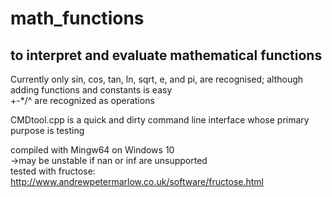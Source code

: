 # math_functions
## to interpret and evaluate mathematical functions    
Currently only sin, cos, tan, ln, sqrt, e, and pi, are recognised; although adding functions and constants is easy    
+-*/^ are recognized as operations   

CMDtool.cpp is a quick and dirty command line interface whose primary purpose is testing

compiled with Mingw64 on Windows 10   
->may be unstable if nan or inf are unsupported   
tested with fructose: http://www.andrewpetermarlow.co.uk/software/fructose.html
